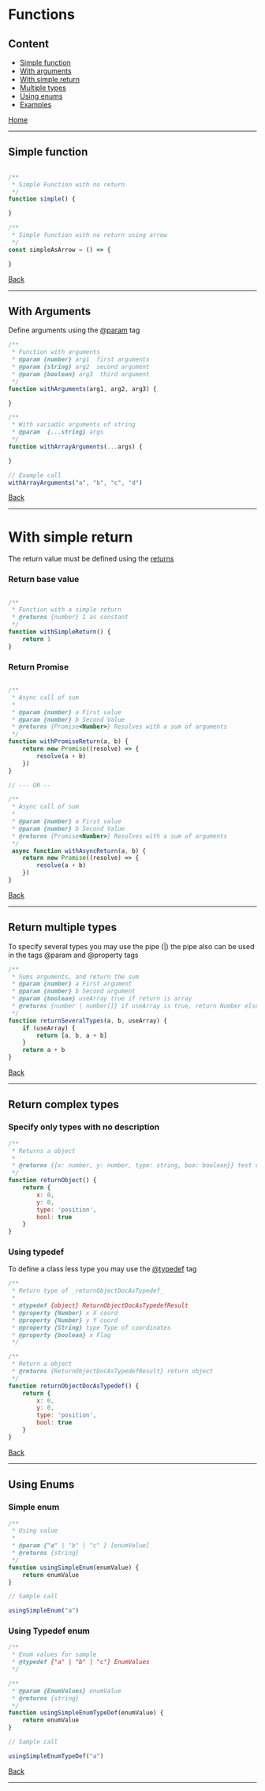 # Functions

## Content

* [Simple function](#simple-function)
* [With arguments](#with-arguments)
* [With simple return](#with-simple-return)
* [Multiple types](#return-multiple-types)
* [Using enums](#using-enums)
* [Examples](../lib/functions.js)

[Home](../README.md)

---

## Simple function 

```javascript

/**
 * Simple Function with no return
 */
function simple() {

}

/**
 * Simple function with no return using arrow
 */
const simpleAsArrow = () => {

}

```

[Back](#content)

---

## With Arguments

Define arguments using the [@param](https://jsdoc.app/tags-param.html) tag

```javascript
/**
 * Function with arguments
 * @param {number} arg1  first arguments
 * @param {string} arg2  second argument
 * @param {boolean} arg3  third argument
 */
function withArguments(arg1, arg2, arg3) {

}

/**
 * With variadic arguments of string
 * @param  {...string} args 
 */
function withArrayArguments(...args) {

}

// Example call
withArrayArguments("a", "b", "c", "d")
```

[Back](#content)

---

# With simple return 

The return value must be defined using the [returns](https://jsdoc.app/tags-returns.html)

### Return base value

```javascript

/**
 * Function with a simple return
 * @returns {number} 1 as constant
 */
function withSimpleReturn() {
    return 1
}

```

### Return Promise

```javascript

/**
 * Async call of sum
 * 
 * @param {number} a First value
 * @param {number} b Second Value
 * @returns {Promise<Number>} Resolves with a sum of arguments
 */
function withPromiseReturn(a, b) {
    return new Promise((resolve) => {
        resolve(a + b)
    })
}

// --- OR --

/**
 * Async call of sum
 * 
 * @param {number} a First value
 * @param {number} b Second Value
 * @returns {Promise<Number>} Resolves with a sum of arguments
 */
 async function withAsyncReturn(a, b) {
    return new Promise((resolve) => {
        resolve(a + b)
    })
}
```

[Back](#content)

---

## Return multiple types

To specify several types you may use the pipe (|) the pipe also can be used in
the tags @param and @property tags

```javascript
/**
 * Sums arguments, and return the sum
 * @param {number} a First argument
 * @param {number} b Second argument
 * @param {boolean} useArray true if return is array
 * @returns {number | number[]} if useArray is true, return Number else array
 */
function returnSeveralTypes(a, b, useArray) {
    if (useArray) {
        return [a, b, a + b]
    }
    return a + b
}
```

[Back](#content)

---

## Return complex types

### Specify only types with no description

```javascript
/**
 * Returns a object
 * 
 * @returns {{x: number, y: number, type: string, boo: boolean}} test value 
 */
function returnObject() {
    return {
        x: 0,
        y: 0,
        type: 'position',
        bool: true
    }
}
```

### Using typedef

To define a class less type you may use the [@typedef](https://jsdoc.app/tags-typedef.html) tag

```javascript
/**
 * Return type of _returnObjectDocAsTypedef_
 *
 * @typedef {object} ReturnObjectDocAsTypedefResult
 * @property {Number} x X coord
 * @property {Number} y Y coord
 * @property {String} type Type of coordinates
 * @property {boolean} x Flag
 */

/**
 * Return a object 
 * @returns {ReturnObjectDocAsTypedefResult} return object
 */
function returnObjectDocAsTypedef() {
    return {
        x: 0,
        y: 0,
        type: 'position',
        bool: true
    }
}
```

[Back](#content)

---

## Using Enums

### Simple enum

```javascript
/**
 * Using value
 *
 * @param {"a" | "b" | "c" } [enumValue] 
 * @returns {string}
 */
function usingSimpleEnum(enumValue) {
    return enumValue
}

// Sample call

usingSimpleEnum("a")
```

### Using Typedef enum

```javascript
/**
 * Enum values for sample
 * @typedef {"a" | "b" | "c"} EnumValues 
 */

/**
 * @param {EnumValues} enumValue
 * @returns {string}
 */
function usingSimpleEnumTypeDef(enumValue) {
    return enumValue
}

// Sample call

usingSimpleEnumTypeDef("a")
```

[Back](#content)

---
